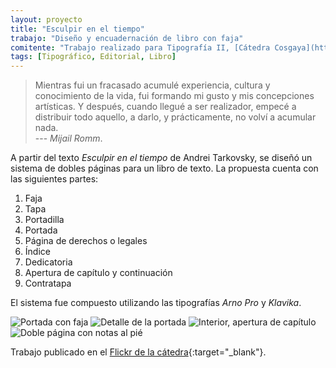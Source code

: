 ```yaml
---
layout: proyecto
title: "Esculpir en el tiempo"
trabajo: "Diseño y encuadernación de libro con faja"
comitente: "Trabajo realizado para Tipografía II, [Cátedra Cosgaya](http://www.catedracosgaya.com.ar){:target="_blank"}, FADU--UBA."
tags: [Tipográfico, Editorial, Libro]
---
```


> Mientras fui un fracasado acumulé experiencia, cultura y conocimiento de la vida, fui formando mi gusto y mis concepciones artísticas. Y después, cuando llegué a ser realizador, empecé a distribuir todo aquello, a darlo, y prácticamente, no volví a acumular nada.  
> --- <cite>Mijail Romm</cite>.

A partir del texto *Esculpir en el tiempo* de Andrei Tarkovsky, se diseñó un sistema de dobles páginas para un libro de texto. La propuesta cuenta con las siguientes partes:

1. Faja
2. Tapa
3. Portadilla
4. Portada
5. Página de derechos o legales
6. Índice
7. Dedicatoria
8. Apertura de capítulo y continuación
9. Contratapa

El sistema fue compuesto utilizando las tipografías *Arno Pro* y *Klavika*.

<div class="fotorama">
	<img src="{{ site.baseurl }}/img/2012-libro1.jpg" alt="Portada con faja" />
	<img src="{{ site.baseurl }}/img/2012-libro2.jpg" alt="Detalle de la portada" />
	<img src="{{ site.baseurl }}/img/2012-libro3.jpg" alt="Interior, apertura de capítulo" />
	<img src="{{ site.baseurl }}/img/2012-libro4.jpg" alt="Doble página con notas al pié" />
</div>

Trabajo publicado en el [Flickr de la cátedra](https://www.flickr.com/photos/catedracosgaya/8417139667/in/album-72157632619702448/){:target="_blank"}.
